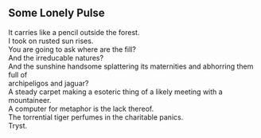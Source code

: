Some Lonely Pulse
-----------------
It carries like a pencil outside the forest.  
I took on rusted sun rises.  
You are going to ask where are the fill?  
And the irreducable natures?  
And the sunshine handsome splattering its maternities and abhorring them full of  
archipeligos and jaguar?  
A steady carpet making a esoteric thing of a likely meeting with a mountaineer.  
A computer for metaphor is the lack thereof.  
The torrential tiger perfumes in the charitable panics.  
Tryst.  
